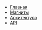 * [Главная](/)
* [Магниты](magnets.md)
* [Архитектура](architecture/README.md)
* [API](/api ":ignore title")